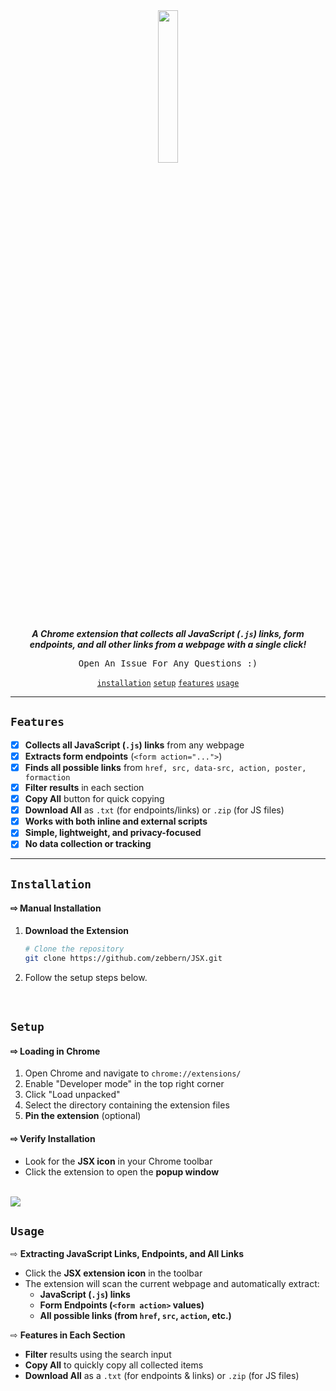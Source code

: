 <div align="center">  

<img src="https://github.com/user-attachments/assets/56525f45-698e-42cf-94af-1113d7e4cd65" width="25%">


<p>  
  
  **_A Chrome extension that collects all JavaScript (`.js`) links, form endpoints, and all other links from a webpage with a single click!_**  

  <kbd> Open An Issue For Any Questions :)</kbd>
</p>  

<div>
    
  <a href="#installation">`installation`</a>
  <a href="#setup">`setup`</a>
  <a href="#features">`features`</a>
  <a href="#usage">`usage`</a>
  
  </div>
</div>  

---

## **` Features `**  

- [x] **Collects all JavaScript (`.js`) links** from any webpage  
- [x] **Extracts form endpoints** (`<form action="...">`)  
- [x] **Finds all possible links** from `href, src, data-src, action, poster, formaction`  
- [x] **Filter results** in each section  
- [x] **Copy All** button for quick copying  
- [x] **Download All** as `.txt` (for endpoints/links) or `.zip` (for JS files)  
- [x] **Works with both inline and external scripts**  
- [x] **Simple, lightweight, and privacy-focused**  
- [x] **No data collection or tracking**  

---

## **`Installation`**  

#### ⇨ **Manual Installation**  

1. **Download the Extension**  
   ```bash
   # Clone the repository  
   git clone https://github.com/zebbern/JSX.git
   ```
2. Follow the setup steps below.

<br>

## **`Setup`**  

#### ⇨ Loading in Chrome  

1. Open Chrome and navigate to `chrome://extensions/`  
2. Enable "Developer mode" in the top right corner  
3. Click "Load unpacked"  
4. Select the directory containing the extension files  
5. **Pin the extension** (optional)  

#### ⇨ Verify Installation  

- Look for the **JSX icon** in your Chrome toolbar  
- Click the extension to open the **popup window**  

<br>

<img src="https://github.com/user-attachments/assets/e340b933-477d-4148-9104-bd3133fe60b4">

<br>

## **`Usage`**  

⇨ **Extracting JavaScript Links, Endpoints, and All Links**  

- Click the **JSX extension icon** in the toolbar  
- The extension will scan the current webpage and automatically extract:  
  - **JavaScript (`.js`) links**  
  - **Form Endpoints (`<form action>` values)**  
  - **All possible links (from `href`, `src`, `action`, etc.)**  

⇨ **Features in Each Section**  

- **Filter** results using the search input  
- **Copy All** to quickly copy all collected items  
- **Download All** as a `.txt` (for endpoints & links) or `.zip` (for JS files)  
